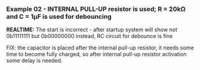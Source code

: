 ### Example 02 - INTERNAL PULL-UP resistor is used; R = 20kΩ and C = 1µF is used for debouncing  

**REALTIME:** The start is incorrect - after startup system will show not 0b11111111 but 0b00000000 instead, RC circuit for debounce is fine  

FIX: the capacitor is placed after the internal pull-up resistor, it needs some time to become fully charged, so after internal pull-up resistor activation some delay is needed.  